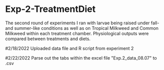 # Exp-2-TreatmentDiet
The second round of experiments I ran with larvae being raised under fall- and summer-like conditions as well as on Tropical Milkweed and Common Milkweed within each treatment chamber. Physiological outputs were compared between treatments and diets.

#2/18/2022
Uploaded data file and R script from experiment 2

#2/22/2022
Parse out the tabs within the excel file "Exp.2_data_08.07" to .csv
